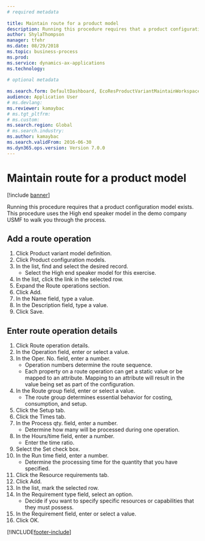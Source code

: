 ```yaml
--- 
# required metadata 
 
title: Maintain route for a product model
description: Running this procedure requires that a product configuration model exists. 
author: ShylaThompson
manager: tfehr 
ms.date: 08/29/2018
ms.topic: business-process 
ms.prod:  
ms.service: dynamics-ax-applications 
ms.technology:  
 
# optional metadata 
 
ms.search.form: DefaultDashboard, EcoResProductVariantMaintainWorkspace, PCProductConfigurationModelListPage, PCProductConfigurationModelDetails, PCRouteOperationDetails, WrkCtrCapabilityLookUp   
audience: Application User 
# ms.devlang:  
ms.reviewer: kamaybac
# ms.tgt_pltfrm:  
# ms.custom:  
ms.search.region: Global
# ms.search.industry: 
ms.author: kamaybac
ms.search.validFrom: 2016-06-30 
ms.dyn365.ops.version: Version 7.0.0 
---
```

# Maintain route for a product model

[!include [banner](../../includes/banner.md)]

Running this procedure requires that a product configuration model exists. This procedure uses the High end speaker model in the demo company USMF to walk you through the process.


## Add a route operation
1. Click Product variant model definition.
2. Click Product configuration models.
3. In the list, find and select the desired record.
    * Select the High end speaker model for this exercise.  
4. In the list, click the link in the selected row.
5. Expand the Route operations section.
6. Click Add.
7. In the Name field, type a value.
8. In the Description field, type a value.
9. Click Save.

## Enter route operation details
1. Click Route operation details.
2. In the Operation field, enter or select a value.
3. In the Oper. No. field, enter a number.
    * Operation numbers determine the route sequence.  
    * Each property on a route operation can get a static value or be mapped to an attribute. Mapping to an attribute will result in the value being set as part of the configuration.  
4. In the Route group field, enter or select a value.
    * The route group determines essential behavior for costing, consumption, and setup.  
5. Click the Setup tab.
6. Click the Times tab.
7. In the Process qty. field, enter a number.
    * Determine how many will be processed during one operation.  
8. In the Hours/time field, enter a number.
    * Enter the time ratio.  
9. Select the Set check box.
10. In the Run time field, enter a number.
    * Determine the processing time for the quantity that you have specified.  
11. Click the Resource requirements tab.
12. Click Add.
13. In the list, mark the selected row.
14. In the Requirement type field, select an option.
    * Decide if you want to specify specific resources or capabilities that they must possess.  
15. In the Requirement field, enter or select a value.
16. Click OK.



[!INCLUDE[footer-include](../../../includes/footer-banner.md)]